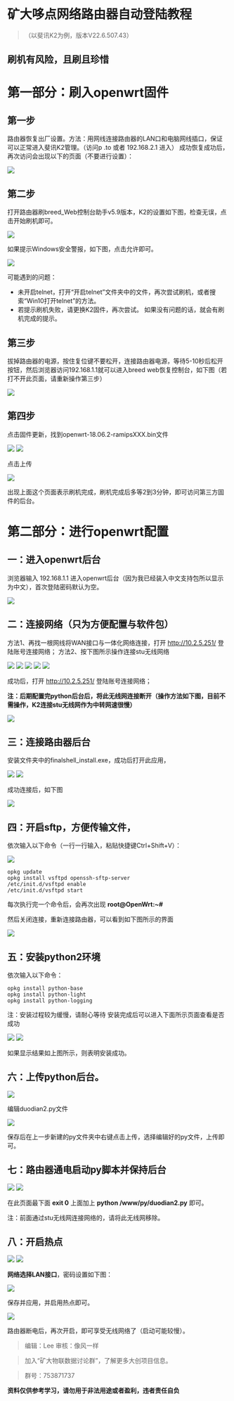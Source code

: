 # 矿大哆点网络路由器自动登陆教程
>（以斐讯K2为例，版本V22.6.507.43）
## **刷机有风险，且刷且珍惜**
# 第一部分：刷入openwrt固件
## 第一步
路由器恢复出厂设置。方法：用网线连接路由器的LAN口和电脑网线插口，保证可以正常进入斐讯K2管理。（访问p .to 或者 192.168.2.1 进入）
成功恢复成功后，再次访问会出现以下的页面（不要进行设置）：

![](/imgs/1.png)
## 第二步
打开路由器刷breed_Web控制台助手v5.9版本，K2的设置如下图，检查无误，点击开始刷机即可。

![](/imgs/2.png)

如果提示Windows安全警报，如下图，点击允许即可。

![](/imgs/3.png)

可能遇到的问题：
+ 未开启telnet，打开“开启telnet”文件夹中的文件，再次尝试刷机，或者搜索“Win10打开telnet”的方法。
+ 若提示刷机失败，请更换K2固件，再次尝试。
如果没有问题的话，就会有刷机完成的提示。
## 第三步
拔掉路由器的电源，按住复位键不要松开，连接路由器电源，等待5-10秒后松开按钮，然后浏览器访问192.168.1.1就可以进入breed web恢复控制台，如下图（若打不开此页面，请重新操作第三步）

![](/imgs/4.png)

## 第四步
点击固件更新，找到openwrt-18.06.2-ramipsXXX.bin文件

![](/imgs/5.png)
![](/imgs/6.png)

点击上传

![](/imgs/7.png)

出现上面这个页面表示刷机完成，刷机完成后多等2到3分钟，即可访问第三方固件的后台。
# 第二部分：进行openwrt配置
## 一：进入openwrt后台
浏览器输入 192.168.1.1 进入openwrt后台（因为我已经装入中文支持包所以显示为中文），首次登陆密码默认为空。

![](/imgs/8.png)

## 二：连接网络（只为方便配置与软件包）
方法1、再找一根网线将WAN接口与一体化网络连接，打开 http://10.2.5.251/ 登陆账号连接网络；
方法2、按下图所示操作连接stu无线网络

![](/imgs/9.png)
![](/imgs/10.png)
![](/imgs/11.png)
![](/imgs/12.png)
![](/imgs/13.png)

成功后，打开 http://10.2.5.251/ 登陆账号连接网络；

**注：后期配置完python后台后，将此无线网连接断开（操作方法如下图，目前不需操作，K2连接stu无线网作为中转网速很慢）**

![](/imgs/14.png)

## 三：连接路由器后台
安装文件夹中的finalshell_install.exe，成功后打开此应用，

![](/imgs/15.png)
![](/imgs/16.png)

成功连接后，如下图

![](/imgs/17.png)

## 四：开启sftp，方便传输文件，
依次输入以下命令（一行一行输入，粘贴快捷键Ctrl+Shift+V）：

![](/imgs/18.png)

```
opkg update
opkg install vsftpd openssh-sftp-server
/etc/init.d/vsftpd enable
/etc/init.d/vsftpd start
```
每次执行完一个命令后，会再次出现 **root@OpenWrt:~#**

然后关闭连接，重新连接路由器，可以看到如下图所示的界面

![](/imgs/19.png)

## 五：安装python2环境
依次输入以下命令：
```
opkg install python-base
opkg install python-light
opkg install python-logging
```
注：安装过程较为缓慢，请耐心等待
安装完成后可以进入下面所示页面查看是否成功

![](/imgs/20.png)
![](/imgs/21.png)

如果显示结果如上图所示，则表明安装成功。
## 六：上传python后台。

![](/imgs/22.png)

编辑duodian2.py文件

![](/imgs/23.png)

保存后在上一步新建的py文件夹中右键点击上传，选择编辑好的py文件，上传即可。
## 七：路由器通电启动py脚本并保持后台

![](/imgs/24.png)
![](/imgs/25.png)

在此页面最下面 **exit 0** 上面加上 **python /www/py/duodian2.py** 即可。

注：前面通过stu无线网连接网络的，请将此无线网移除。
## 八：开启热点

![](/imgs/26.png)
![](/imgs/27.png)

**网络选择LAN接口**，密码设置如下图：

![](/imgs/28.png)

保存并应用，并启用热点即可。

![](/imgs/29.png)

路由器断电后，再次开启，即可享受无线网络了（启动可能较慢）。

> 编辑：Lee 审核：像风一样

> 加入“矿大物联数据讨论群”，了解更多大创项目信息。

> 群号：753871737

**资料仅供参考学习，请勿用于非法用途或者盈利，违者责任自负**